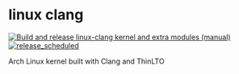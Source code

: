 # linux clang

[![Build and release linux-clang kernel and extra modules (manual)](https://github.com/memchr/linux-clang/actions/workflows/release_manual.yml/badge.svg?branch=release)](https://github.com/memchr/linux-clang/actions/workflows/release_manual.yml)
[![release_scheduled](https://github.com/memchr/linux-clang/actions/workflows/release_scheduled.yml/badge.svg)](https://github.com/memchr/linux-clang/actions/workflows/release_scheduled.yml)

Arch Linux kernel built with Clang and ThinLTO
